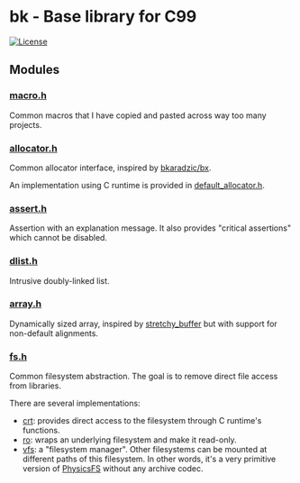# bk - Base library for C99

[![License](https://img.shields.io/badge/license-BSD-blue.svg)](LICENSE)

## Modules

### [macro.h](include/bk/macro.h)

Common macros that I have copied and pasted across way too many projects.

### [allocator.h](include/bk/allocator.h)

Common allocator interface, inspired by [bkaradzic/bx](https://github.com/bkaradzic/bx/blob/master/include/bx/allocator.h).

An implementation using C runtime is provided in [default\_allocator.h](include/bk/default_allocator.h).

### [assert.h](include/bk/assert.h)

Assertion with an explanation message.
It also provides "critical assertions" which cannot be disabled.

### [dlist.h](include/bk/dlist.h)

Intrusive doubly-linked list.

### [array.h](include/bk/array.h)

Dynamically sized array, inspired by [stretchy\_buffer](https://github.com/nothings/stb/blob/master/stretchy_buffer.h) but with support for non-default alignments.

### [fs.h](include/bk/fs.h)

Common filesystem abstraction.
The goal is to remove direct file access from libraries.

There are several implementations:

- [crt](include/bk/fs/crt.h): provides direct access to the filesystem through C runtime's functions.
- [ro](include/bk/fs/ro.h): wraps an underlying filesystem and make it read-only.
- [vfs](include/bk/fs/vfs.h): a "filesystem manager".
  Other filesystems can be mounted at different paths of this filesystem.
  In other words, it's a very primitive version of [PhysicsFS](https://icculus.org/physfs) without any archive codec.

